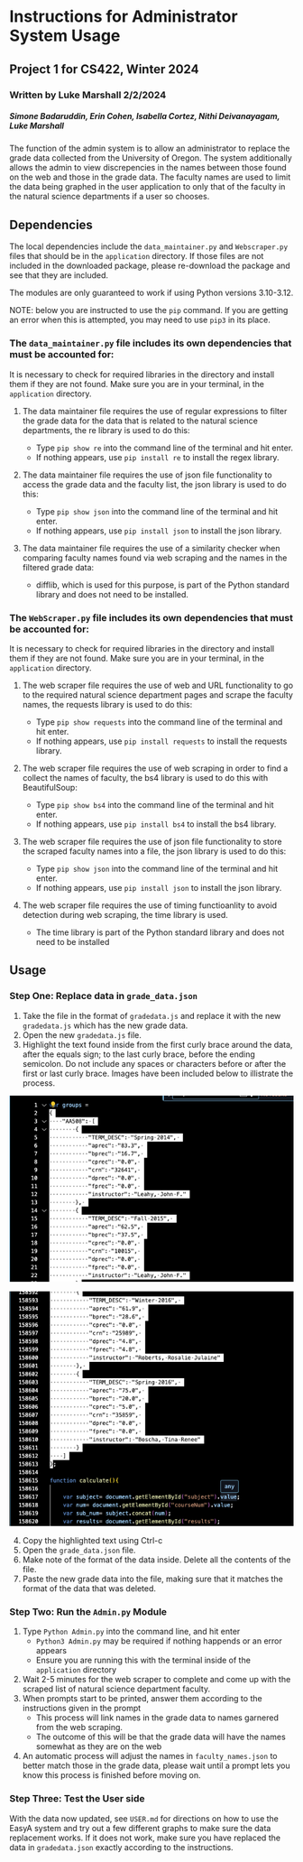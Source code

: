 # Instructions for Administrator System Usage
## Project 1 for CS422, Winter 2024
### Written by Luke Marshall 2/2/2024
##### Simone Badaruddin, Erin Cohen, Isabella Cortez, Nithi Deivanayagam, Luke Marshall

The function of the admin system is to allow an administrator to replace the grade data collected from the University of Oregon. The system additionally allows the admin to view discrepencies in the names between those found on the web and those in the grade data. The faculty names are used to limit the data being graphed in the user application to only that of the faculty in the natural science departments if a user so chooses.

## Dependencies

The local dependencies include the `data_maintainer.py` and `Webscraper.py` files that should be in the `application` directory. If those files are not included in the downloaded package, please re-download the package and see that they are included.

The modules are only guaranteed to work if using Python versions 3.10-3.12.

NOTE: below you are instructed to use the `pip` command. If you are getting an error when this is attempted, you may need to use `pip3` in its place.

### The `data_maintainer.py` file includes its own dependencies that must be accounted for:

It is necessary to check for required libraries in the directory and install them if they are not found. Make sure you are in your terminal, in the `application` directory.

1. The data maintainer file requires the use of regular expressions to filter the grade data for the data that is related to the natural science departments, the re library is used to do this:
    - Type `pip show re` into the command line of the terminal and hit enter.
    - If nothing appears, use `pip install re` to install the regex library.

2. The data maintainer file requires the use of json file functionality to access the grade data and the faculty list, the json library is used to do this:
    - Type `pip show json` into the command line of the terminal and hit enter.
    - If nothing appears, use `pip install json` to install the json library.

3. The data maintainer file requires the use of a similarity checker when comparing faculty names found via web scraping and the names in the filtered grade data:
    - difflib, which is used for this purpose, is part of the Python standard library and does not need to be installed.

### The `WebScraper.py` file includes its own dependencies that must be accounted for:

It is necessary to check for required libraries in the directory and install them if they are not found. Make sure you are in your terminal, in the `application` directory.

1. The web scraper file requires the use of web and URL functionality to go to the required natural science department pages and scrape the faculty names, the requests library is used to do this:
    - Type `pip show requests` into the command line of the terminal and hit enter.
    - If nothing appears, use `pip install requests` to install the requests library.

2. The web scraper file requires the use of web scraping in order to find a collect the names of faculty, the bs4 library is used to do this with BeautifulSoup:
    - Type `pip show bs4` into the command line of the terminal and hit enter.
    - If nothing appears, use `pip install bs4` to install the bs4 library.

3. The web scraper file requires the use of json file functionality to store the scraped faculty names into a file, the json library is used to do this:
    - Type `pip show json` into the command line of the terminal and hit enter.
    - If nothing appears, use `pip install json` to install the json library.

4. The web scraper file requires the use of timing functioanlity to avoid detection during web scraping, the time library is used.
    - The time library is part of the Python standard library and does not need to be installed

## Usage

### Step One: Replace data in `grade_data.json`
1. Take the file in the format of `gradedata.js` and replace it with the new `gradedata.js` which has the new grade data.
2. Open the new `gradedata.js` file.
3. Highlight the text found inside from the first curly brace around the data, after the equals sign; to the last curly brace, before the ending semicolon. Do not include any spaces or characters before or after the first or last curly brace. Images have been included below to illistrate the process.

![starting highlight after equals sign, right at first curly brace](./start.png)

![ending highlight after last curly brace, before ending semicolon](./end.png)

4. Copy the highlighted text using Ctrl-c
5. Open the `grade_data.json` file.
6. Make note of the format of the data inside. Delete all the contents of the file.
7. Paste the new grade data into the file, making sure that it matches the format of the data that was deleted.

### Step Two: Run the `Admin.py` Module
1. Type `Python Admin.py` into the command line, and hit enter
    - `Python3 Admin.py` may be required if nothing happends or an error appears
    - Ensure you are running this with the terminal inside of the `application` directory
2. Wait 2-5 minutes for the web scraper to complete and come up with the scraped list of natural science department faculty.
3. When prompts start to be printed, answer them according to the instructions given in the prompt
    - This process will link names in the grade data to names garnered from the web scraping.
    - The outcome of this will be that the grade data will have the names somewhat as they are on the web
4. An automatic process will adjust the names in `faculty_names.json` to better match those in the grade data, please wait until a prompt lets you know this process is finished before moving on.

### Step Three: Test the User side
With the data now updated, see `USER.md` for directions on how to use the EasyA system and try out a few different graphs to make sure the data replacement works. If it does not work, make sure you have replaced the data in `gradedata.json` exactly according to the instructions.